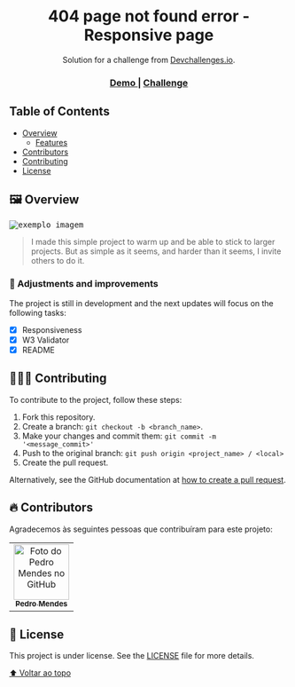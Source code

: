 <h1 align="center">404 page not found error - Responsive page</h1>

<div align="center">
   Solution for a challenge from  <a href="http://devchallenges.io" target="_blank">Devchallenges.io</a>.
</div>

<div align="center">
  <h3>
    <a href="https://https://funnyzinho.github.io/404-not-found-page/">
      Demo
    </a>
    <span> | </span>
    <a href="https://devchallenges.io/challenges/wBunSb7FPrIepJZAg0sY">
      Challenge
    </a>
  </h3>
</div>

<!-- TABLE OF CONTENTS -->

## Table of Contents

- [Overview](#framed_picture-overview)
  - [Features](#pushpin-adjustments-and-improvements)
- [Contributors](#fire-contributors)
- [Contributing](#people_holding_hands-contributing)
- [License](#pencil-license)

##  :framed_picture: Overview

<kbd><img src="assets/images/overview.gif" alt="exemplo imagem"></kbd>

> I made this simple project to warm up and be able to stick to larger projects. But as simple as it seems, and harder than it seems, I invite others to do it.
### :pushpin: Adjustments and improvements

The project is still in development and the next updates will focus on the following tasks:

- [x] Responsiveness
- [x] W3 Validator
- [x] README 

## :people_holding_hands: Contributing
<!---Se o seu README for longo ou se você tiver algum processo ou etapas específicas que deseja que os contribuidores sigam, considere a criação de um arquivo CONTRIBUTING.md separado--->
To contribute to the project, follow these steps:

1. Fork this repository.
2. Create a branch: `git checkout -b <branch_name>`.
3. Make your changes and commit them: `git commit -m '<message_commit>'`
4. Push to the original branch: `git push origin <project_name> / <local>`
5. Create the pull request.

Alternatively, see the GitHub documentation at [how to create a pull request](https://help.github.com/en/github/collaborating-with-issues-and-pull-requests/creating-a-pull-request).

## :fire: Contributors

Agradecemos às seguintes pessoas que contribuíram para este projeto:

<table>
  <tr>
    <td align="center">
      <a href="https://www.github.com/funnyzinho">
        <img src="https://www.github.com/funnyzinho.png" width="100px;" alt="Foto do Pedro Mendes no GitHub"/><br>
        <sub>
          <b>Pedro Mendes</b>
        </sub>
      </a>
    </td>
  </tr>
</table>

## :pencil: License

This project is under license. See the [LICENSE](LICENSE.md) file for more details.

[⬆ Voltar ao topo](#framed_picture-overview)<br>
